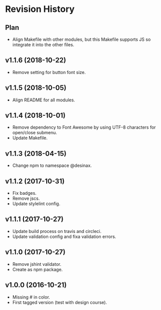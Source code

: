 Revision History
=======================



Plan
------------------------

* Align Makefile with other modules, but this Makefile supports JS so integrate it into the other files.



v1.1.6 (2018-10-22)
------------------------

* Remove setting for button font size.



v1.1.5 (2018-10-05)
------------------------

* Align README for all modules.



v1.1.4 (2018-10-01)
------------------------

* Remove dependency to Font Awesome by using UTF-8 characters for open/close submenu.
* Update Makefile.



v1.1.3 (2018-04-15)
------------------------

* Change npm to namespace @desinax.



v1.1.2 (2017-10-31)
------------------------

* Fix badges.
* Remove jscs.
* Update stylelint config.



v1.1.1 (2017-10-27)
------------------------

* Update build process on travis and circleci.
* Update validation config and fixa validation errors.



v1.1.0 (2017-10-27)
------------------------

* Remove jshint validator.
* Create as npm package.



v1.0.0 (2016-10-21)
------------------------

* Missing # in color.
* First tagged version (test with design course).
